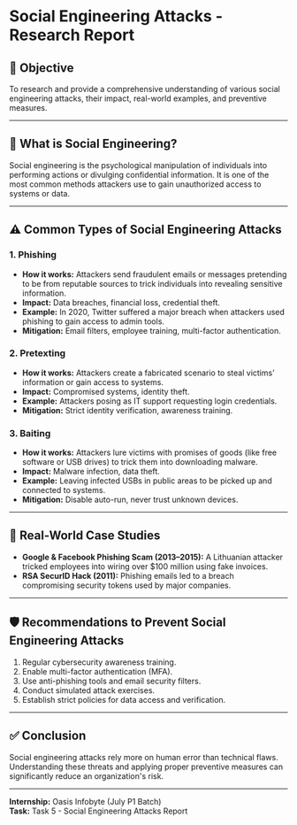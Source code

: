 # Social Engineering Attacks - Research Report

## 📌 Objective
To research and provide a comprehensive understanding of various social engineering attacks, their impact, real-world examples, and preventive measures.

---

## 🧠 What is Social Engineering?

Social engineering is the psychological manipulation of individuals into performing actions or divulging confidential information. It is one of the most common methods attackers use to gain unauthorized access to systems or data.

---

## ⚠️ Common Types of Social Engineering Attacks

### 1. Phishing
- **How it works:** Attackers send fraudulent emails or messages pretending to be from reputable sources to trick individuals into revealing sensitive information.
- **Impact:** Data breaches, financial loss, credential theft.
- **Example:** In 2020, Twitter suffered a major breach when attackers used phishing to gain access to admin tools.
- **Mitigation:** Email filters, employee training, multi-factor authentication.

### 2. Pretexting
- **How it works:** Attackers create a fabricated scenario to steal victims’ information or gain access to systems.
- **Impact:** Compromised systems, identity theft.
- **Example:** Attackers posing as IT support requesting login credentials.
- **Mitigation:** Strict identity verification, awareness training.

### 3. Baiting
- **How it works:** Attackers lure victims with promises of goods (like free software or USB drives) to trick them into downloading malware.
- **Impact:** Malware infection, data theft.
- **Example:** Leaving infected USBs in public areas to be picked up and connected to systems.
- **Mitigation:** Disable auto-run, never trust unknown devices.

---

## 🧪 Real-World Case Studies

- **Google & Facebook Phishing Scam (2013–2015):** A Lithuanian attacker tricked employees into wiring over $100 million using fake invoices.
- **RSA SecurID Hack (2011):** Phishing emails led to a breach compromising security tokens used by major companies.

---

## 🛡️ Recommendations to Prevent Social Engineering Attacks

1. Regular cybersecurity awareness training.
2. Enable multi-factor authentication (MFA).
3. Use anti-phishing tools and email security filters.
4. Conduct simulated attack exercises.
5. Establish strict policies for data access and verification.

---

## ✅ Conclusion

Social engineering attacks rely more on human error than technical flaws. Understanding these threats and applying proper preventive measures can significantly reduce an organization's risk.

---

**Internship:** Oasis Infobyte (July P1 Batch)  
**Task:** Task 5 - Social Engineering Attacks Report  
